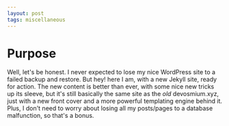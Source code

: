 ```yaml
---
layout: post
tags: miscellaneous
---
```

# Purpose
Well, let's be honest. I never expected to lose my nice WordPress site to a failed backup and restore. But hey! here I am, with a new Jekyll
site, ready for action. The new content is better than ever, with some nice new tricks up its sleeve, but it's still basically the same site
as the *old* devosmium.xyz, just with a new front cover and a more powerful templating engine behind it. Plus, I don't need to worry about
losing all my posts/pages to a database malfunction, so that's a bonus.
